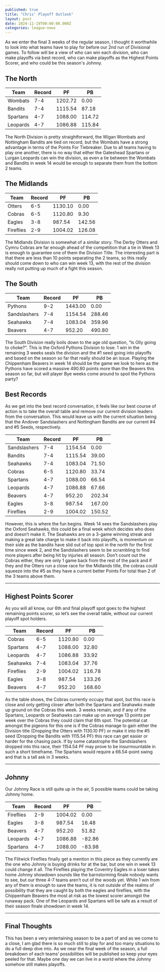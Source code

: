 ```yaml
---
published: true
title: "Chris' Playoff Outlook"
layout: post
date: 2024-11-19T00:00:00.000Z
categories: league-news
---
```


As we enter the final 3 weeks of the regular season, I thought it worthwhile to look into what teams have to play for before our 2nd run of Divisional games. To follow will be a view of who can win each division, who can make playoffs via best record, who can make playoffs as the Highest Points Scorer, and who could be this season's Johnny.

## The North

| Team     | Record | PF      | PB     |
|----------|--------|---------|--------|
| Wombats  | 7-4    | 1202.72 | 0.00   |
| Bandits  | 7-4    | 1115.54 | 87.18  |
| Spartans | 4-7    | 1088.00 | 114.72 |
| Leopards | 4-7    | 1086.88 | 115.84 |

The North Division is pretty straightforward, the Wigan Wombats and Nottingham Bandits are tied on record, but the Wombats have a strong advantage in terms of the Points For Tiebreaker. Due to all teams having to play one another, there is no way that either the Gateshead Spartans or Lurgan Leopards can win the division, as even a tie between the Wombats and Bandits in week 14 would be enough to separate them from the bottom 2 teams.

## The Midlands

| Team      | Record | PF      | PB     |
|-----------|--------|---------|--------|
| Otters    | 6-5    | 1130.10 | 0.00   |
| Cobras    | 6-5    | 1120.80 | 9.30   |
| Eagles    | 3-8    | 987.54  | 142.56 |
| Fireflies | 2-9    | 1004.02 | 126.08 |

The Midlands Division is somewhat of a similar story. The Derby Otters and Cymru Cobras are far enough ahead of the competition that a tie in Week 13 is enough to guarantee one of them the Division Title. The interesting part is that there are less than 10 points separating the 2 teams, so this really should come down to who can win week 13, with the rest of the division really not putting up much of a fight this season.

## The South

| Team         | Record | PF      | PB     |
|--------------|--------|---------|--------|
| Pythons      | 9-2    | 1443.00 | 0.00   |
| Sandslashers | 7-4    | 1154.54 | 288.46 |
| Seahawks     | 7-4    | 1083.04 | 359.96 |
| Beavers      | 4-7    | 952.20  | 490.80 |

The South Division really boils down to the age old question, “Is Olly going to choke?”. This is the Oxford Pythons Division to lose. 1 win in the remaining 3 weeks seals the division and the #1 seed going into playoffs and based on the season so far that really should be an issue. Playing the Chippenham Beavers in week 14 should be the game we look to here as the Pythons have scored a massive 490.80 points more than the Beavers this season so far, but will player Bye weeks come around to spoil the Pythons party?

## Best Records

As we get into the best record conversation, it feels like our best course of action is to take the overall table and remove our current division leaders from the conversation. This would leave us with the current situation being that the Andover Sandslashers and Nottingham Bandits are our current #4 and #5 Seeds, respectively.

| Team         | Record | PF      | PB     |
|--------------|--------|---------|--------|
| Sandslashers | 7-4    | 1154.54 | 0.00   |
| Bandits      | 7-4    | 1115.54 | 39.00  |
| Seahawks     | 7-4    | 1083.04 | 71.50  |
| Cobras       | 6-5    | 1120.80 | 33.74  |
| Spartans     | 4-7    | 1088.00 | 66.54  |
| Leopards     | 4-7    | 1086.88 | 67.66  |
| Beavers      | 4-7    | 952.20  | 202.34 |
| Eagles       | 3-8    | 987.54  | 167.00 |
| Fireflies    | 2-9    | 1004.02 | 150.52 |

However, this is where the fun begins. Week 14 sees the Sandslashers play the Oxford Seahawks, this could be a final week which decides who does and doesn’t make it. The Seahawks are on a 3-game winning streak and making a great late charge to make it back into playoffs, is momentum on their side as the bandits have slid out of top spot in the north for the first time since week 2, and the Sandslashers seem to be scrambling to find more players after being hit by injuries all season. Don’t count out the Cobras either, they are only 1 game back from the rest of the pack and if they and the Otters run a close race for the Midlands title, the cobras could squeeze into the #5 as they have a current better Points For total than 2 of the 3 teams above them.

---

## Highest Points Scorer

As you will all know, our 6th and final playoff spot goes to the highest remaining points scorer, so let’s see the overall table, without our current playoff spot holders.

| Team      | Record | PF      | PB     |
|-----------|--------|---------|--------|
| Cobras    | 6-5    | 1120.80 | 0.00   |
| Spartans  | 4-7    | 1088.00 | 32.80  |
| Leopards  | 4-7    | 1086.88 | 33.92  |
| Seahawks  | 7-4    | 1083.04 | 37.76  |
| Fireflies | 2-9    | 1004.02 | 116.78 |
| Eagles    | 3-8    | 987.54  | 133.26 |
| Beavers   | 4-7    | 952.20  | 168.60 |

As the table shows, the Cobras currently occupy that spot, but this race is close and only getting closer after both the Spartans and Seahawks made up ground on the Cobras this week. 3 weeks remain, and if any of the Spartans, Leopards or Seahawks can make up on average 13 points per week over the Cobras they could claim that 6th spot. The potential cat amongst the pigeons for this one is if the Cobras manage to gain either the Division title (Dropping the Otters with 1130.10 PF) or make it into the #5 seed (Dropping the Bandits with 1115.54 PF) this race can get easier or harder for the chasing pack. If by some catastrophe the Sandslashers dropped into this race, their 1154.54 PF may prove to be insurmountable in such a short timeframe. The Spartans would require a 66.54-point swing and that is a tall ask in 3 weeks.

---

## Johnny

Our Johnny Race is still quite up in the air, 5 possible teams could be taking Johnny home.

| Team      | Record | PF      | PB     |
|-----------|--------|---------|--------|
| Fireflies | 2-9    | 1004.02 | 0.00   |
| Eagles    | 3-8    | 987.54  | 16.48  |
| Beavers   | 4-7    | 952.20  | 51.82  |
| Leopards  | 4-7    | 1086.88 | -82.86 |
| Spartans  | 4-7    | 1088.00 | -83.98 |

The Flitwick Fireflies finally get a mention in this piece as they currently are the one who Johnny is buying drinks for at the bar, but one win in week 13 could change it all. The Fireflies playing the Coventry Eagles in a loser takes home Johnny showdown sounds like the barnstorming finale nobody wants to see, but our three 4-7 teams aren’t out of the woods yet. While 1 win from any of them is enough to save the teams, it is not outside of the realms of possibility that they are caught by both the eagles and fireflies, with the Chippenham Beavers the most at risk as the lowest scorer amongst the runaway pack. One of the Leopards and Spartans will be safe as a result of their season finale showdown in week 14.

---

## Final Thoughts

This has been a very entertaining season to be a part of and as we come to a close, I am glad there is so much still to play for and too many situations to do a full deep dive into. As we near the final week of the season, a full breakdown of each teams’ possibilities will be published so keep your eyes peeled for that. Maybe one day we can live in a world where the Johnny somehow still makes playoffs.
